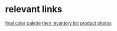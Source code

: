 # relevant links

[final color palette](https://coolors.co/palette/c4cea1-e0e6b2-fdf6c3-f5dea3-ddb892)
[their inventory list](https://docs.google.com/spreadsheets/d/1pC1CMiUMQFDqSBnLp6J2ElVS_ZhESaF6uuFksIq0Q-A/edit#gid=573450432)
[product photos](https://photos.app.goo.gl/q4mfMBi2TdKCh3Xv8)
